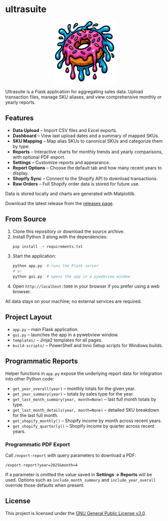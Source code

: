 # ultrasuite

<p align="center">
  <img src="static/ultrasuite-logo.png" alt="ultrasuite logo" width="200">
</p>

Ultrasuite is a Flask application for aggregating sales data. Upload transaction files, manage SKU aliases, and view comprehensive monthly or yearly reports.

## Features

- **Data Upload** – Import CSV files and Excel exports.
- **Dashboard** – View last upload dates and a summary of mapped SKUs.
- **SKU Mapping** – Map alias SKUs to canonical SKUs and categorize them by type.
- **Reports** – Interactive charts for monthly trends and yearly comparisons, with optional PDF export.
- **Settings** – Customize reports and appearance.
- **Report Options** – Choose the default tab and how many recent years to display.
- **Shopify Sync** – Connect to the Shopify API to download transactions.
- **Raw Orders** – Full Shopify order data is stored for future use.

Data is stored locally and charts are generated with Matplotlib.

Download the latest release from the [releases page](https://github.com/alexknuckles/ultrasuite/releases).

## From Source

1. Clone this repository or download the source archive.
2. Install Python 3 along with the dependencies:
   ```bash
   pip install -r requirements.txt
   ```
3. Start the application:
   ```bash
   python app.py  # runs the Flask server
   # or
   python gui.py  # opens the app in a pywebview window
   ```
4. Open `http://localhost:5000` in your browser if you prefer using a web browser.

All data stays on your machine; no external services are required.

## Project Layout

- `app.py` – main Flask application.
- `gui.py` – launches the app in a pywebview window.
- `templates/` – Jinja2 templates for all pages.
- `build-scripts/` – PowerShell and Inno Setup scripts for Windows builds.

## Programmatic Reports

Helper functions in `app.py` expose the underlying report data for integration into other Python code:

- `get_year_overall(year)` – monthly totals for the given year.
- `get_year_summary(year)` – totals by sales type for the year.
- `get_last_month_summary(year, month=None)` – last full month totals by type.
- `get_last_month_details(year, month=None)` – detailed SKU breakdown for the last full month.
- `get_shopify_monthly()` – Shopify income by month across recent years.
- `get_shopify_quarterly()` – Shopify income by quarter across recent years.

### Programmatic PDF Export

Call `/export-report` with query parameters to download a PDF:

```
/export-report?year=2025&month=4
```

If a parameter is omitted the value saved in **Settings → Reports** will be used.
Options such as `include_month_summary` and `include_year_overall` override those
defaults when present.

## License

This project is licensed under the [GNU General Public License v3.0](LICENSE).
